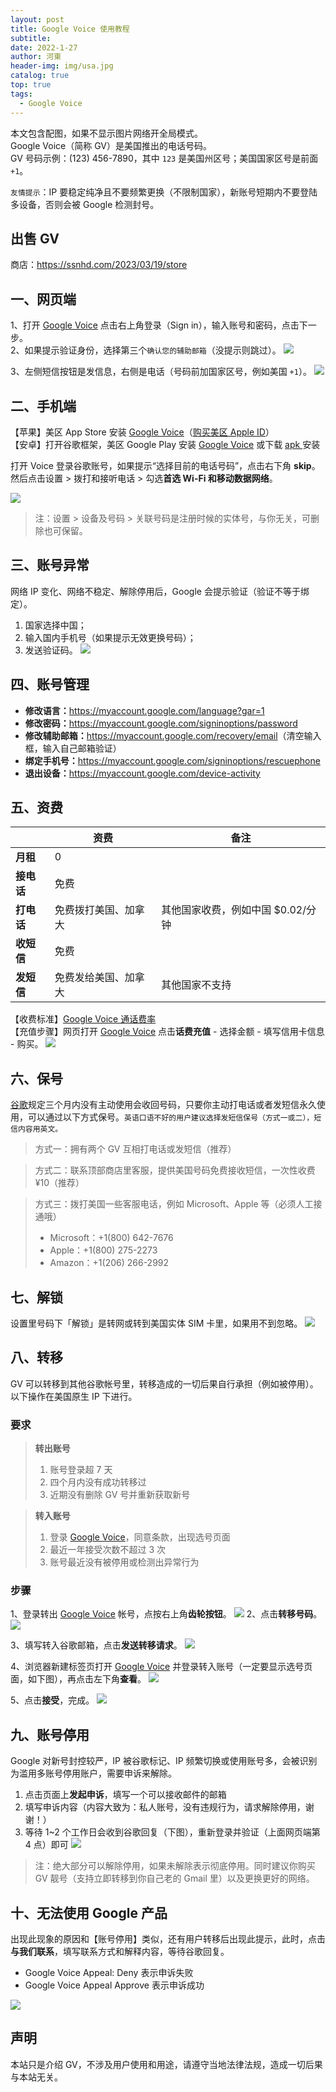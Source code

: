 ```yaml
---
layout: post
title: Google Voice 使用教程
subtitle: 
date: 2022-1-27
author: 河東
header-img: img/usa.jpg
catalog: true
top: true
tags:
  - Google Voice
---
```


本文包含配图，如果不显示图片网络开全局模式。\
Google Voice（简称 GV）是美国推出的电话号码。\
GV 号码示例：‪(123) 456-7890‬，其中 `123` 是美国州区号；美国国家区号是前面 `+1`。


`友情提示`：IP 要稳定纯净且不要频繁更换（不限制国家），新账号短期内不要登陆多设备，否则会被 Google 检测封号。

## 出售 GV

商店：<https://ssnhd.com/2023/03/19/store>

## 一、网页端
1、打开 [Google Voice](https://voice.google.com/) 点击右上角登录（Sign in），输入账号和密码，点击下一步。\
2、如果提示验证身份，选择第三个`确认您的辅助邮箱`（没提示则跳过）。
![](https://i.imgur.com/1UVxM4G.png)

3、左侧短信按钮是发信息，右侧是电话（号码前加国家区号，例如美国 `+1`）。
![](https://i.imgur.com/IrB7dd5.png)

## 二、手机端

【苹果】美区 App Store 安装 [Google Voice](https://apps.apple.com/us/app/google-voice/id318698524)（[购买美区 Apple ID](https://ssnhd.com/2023/03/19/store)）\
【安卓】打开谷歌框架，美区 Google Play 安装 [Google Voice](https://play.google.com/store/apps/details?id=com.google.android.apps.googlevoice&hl=zh&gl=US) 或下载 [apk ](https://apkpure.com/search?q=Google+Voice)安装

打开 Voice 登录谷歌账号，如果提示“选择目前的电话号码”，点击右下角 **skip**。然后点击设置 > 拨打和接听电话 > 勾选**首选 Wi-Fi 和移动数据网络**。

![](https://i.imgur.com/2iGlShu.jpg)
>注：设置 > 设备及号码 > 关联号码是注册时候的实体号，与你无关，可删除也可保留。

## 三、账号异常

网络 IP 变化、网络不稳定、解除停用后，Google 会提示验证（验证不等于绑定）。
1. 国家选择中国；
2. 输入国内手机号（如果提示无效更换号码）；
3. 发送验证码。
![](https://i.imgur.com/YY09hlM.jpg)

## 四、账号管理
- **修改语言：**<https://myaccount.google.com/language?gar=1>
- **修改密码：**<https://myaccount.google.com/signinoptions/password>
- **修改辅助邮箱：**<https://myaccount.google.com/recovery/email>（清空输入框，输入自己邮箱验证）
- **绑定手机号：**<https://myaccount.google.com/signinoptions/rescuephone>
- **退出设备：**<https://myaccount.google.com/device-activity>

  
## 五、资费

|  | 资费 | 备注 |
|---|---|---|
| **月租** | 0 |  |
| **接电话** | 免费 |  |
| **打电话** | 免费拨打美国、加拿大 | 其他国家收费，例如中国 $0.02/分钟 |
| **收短信** | 免费 |  |
| **发短信** | 免费发给美国、加拿大 | 其他国家不支持 |

【收费标准】[Google Voice 通话费率](https://voice.google.com/u/0/rates?pli=1)\
【充值步骤】网页打开 [Google Voice](https://voice.google.com/u/3/billing) 点击**话费充值** - 选择金额 - 填写信用卡信息 - 购买。
![](https://i.imgur.com/5WiCJVa.png)

## 六、保号
[谷歌](https://support.google.com/voice/answer/9230450)规定三个月内没有主动使用会收回号码，只要你主动打电话或者发短信永久使用，可以通过以下方式保号。`英语口语不好的用户建议选择发短信保号（方式一或二），短信内容用英文。`

>方式一：拥有两个 GV 互相打电话或发短信（推荐）

>方式二：联系顶部商店里客服，提供美国号码免费接收短信，一次性收费 ¥10（推荐）

>方式三：拨打美国一些客服电话，例如 Microsoft、Apple 等（必须人工接通哦）
>- Microsoft：+1(800) 642-7676
>- Apple：+1(800) 275-2273
>- Amazon：+1(206) 266-2992

## 七、解锁

设置里号码下「解锁」是转网或转到美国实体 SIM 卡里，如果用不到忽略。
![](https://i.imgur.com/ypfY4w3.png)


## 八、转移

GV 可以转移到其他谷歌帐号里，转移造成的一切后果自行承担（例如被停用）。以下操作在美国原生 IP 下进行。

### 要求

>**转出账号**
>1. 账号登录超 7 天
>2. 四个月内没有成功转移过
>3. 近期没有删除 GV 号并重新获取新号

>**转入账号**
>1. 登录 [Google Voice](https://voice.google.com)，同意条款，出现选号页面
>2. 最近一年接受次数不超过 3 次
>3. 账号最近没有被停用或检测出异常行为

### 步骤

1、登录转出 [Google Voice](https://voice.google.com) 帐号，点按右上角**齿轮按钮**。
![](https://i.imgur.com/FpZ4KxH.png)
2、点击**转移号码**。
![](https://i.imgur.com/OASFgdA.png)

3、填写转入谷歌邮箱，点击**发送转移请求**。
![](https://i.imgur.com/dnPKT2H.png)


4、浏览器新建标签页打开 [Google Voice](https://voice.google.com) 并登录转入账号（一定要显示选号页面，如下图），再点击左下角**查看**。
![](https://i.imgur.com/Yl00SOG.png)

5、点击**接受**，完成。
![](https://i.imgur.com/naiWfji.png)




## 九、账号停用

Google 对新号封控较严，IP 被谷歌标记、IP 频繁切换或使用账号多，会被识别为滥用多账号停用账户，需要申诉来解除。

1. 点击页面上**发起申诉**，填写一个可以接收邮件的邮箱
2. 填写申诉内容（内容大致为：私人账号，没有违规行为，请求解除停用，谢谢！）
3. 等待 1~2 个工作日会收到谷歌回复（下图），重新登录并验证（上面网页端第 4 点）即可
![](https://i.imgur.com/gff36TA.png)

>注：绝大部分可以解除停用，如果未解除表示彻底停用。同时建议你购买 GV 靓号（支持立即转移到你自己老的 Gmail 里）以及更换更好的网络。

## 十、无法使用 Google 产品

出现此现象的原因和【账号停用】类似，还有用户转移后出现此提示，此时，点击**与我们联系**，填写联系方式和解释内容，等待谷歌回复。

- Google Voice Appeal: Deny 表示申诉失败
- Google Voice Appeal Approve 表示申诉成功

![](https://i.imgur.com/x32QGZt.png)


## 声明

本站只是介绍 GV，不涉及用户使用和用途，请遵守当地法律法规，造成一切后果与本站无关。

